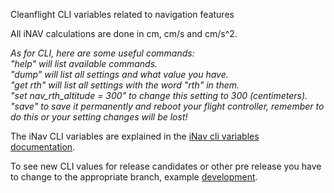 Cleanflight CLI variables related to navigation features  

All iNAV calculations are done in cm, cm/s and cm/s^2.  
  
_As for CLI, here are some useful commands:_  
 _"help" will list available commands._  
 _"dump" will list all settings and what value you have._  
 _"get rth" will list all settings with the word "rth" in them._  
 _"set nav_rth_altitude = 300" to change this setting to 300 (centimeters)._  
 _"save" to save it permanently and reboot your flight controller, remember to do this or your setting changes will be lost!_  

The iNav CLI variables are explained in the [iNav cli variables documentation](https://github.com/iNavFlight/inav/blob/master/docs/Cli.md). 

To see new CLI values for release candidates or other pre release you have to change to the appropriate branch, example [development](https://github.com/iNavFlight/inav/blob/development/docs/Cli.md). 